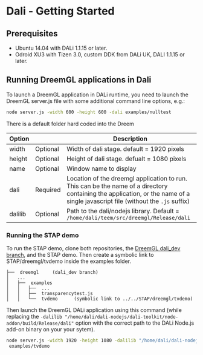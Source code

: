 # Dali - Getting Started

## Prerequisites
 * Ubuntu 14.04 with DALi 1.1.15 or later.
 * Odroid XU3 with Tizen 3.0, custom DDK from DALi UK, DALI 1.1.15 or later.

## Running DreemGL applications in Dali
To launch a DreemGL application in DALi runtime, you need to launch the DreemGL server.js file with some additional command line options, e.g.:

```Bash
node server.js -width 600 -height 600 -dali examples/nulltest
```

There is a default folder hard coded into the Dreem

| Option  |          | Description                                                         |
| ------- | -------- | ------------------------------------------------------------------- |
| width   | Optional | Width of dali stage. default = 1920 pixels |
| height  | Optional | Height of dali stage. defualt = 1080 pixels |
| name    | Optional | Window name to display |
| dali    | Required | Location of the dreemgl application to run. This can be the name of a directory containing the application, or the name of a single javascript file (without the ```.js``` suffix)
| dalilib | Optional | Path to the dali/nodejs library. Default = ```/home/dali/teem/src/dreemgl/Release/dali```

### Running the STAP demo
To run the STAP demo, clone both repositories, the [DreemGL dali_dev branch](https://github.com/teem2/dreemgl/tree/dev), and the STAP demo. Then create a symbolic link to STAP/dreemgl/tvdemo inside the examples folder.

```
├──  dreemgl     (dali_dev branch)
│   ...
│   ├──  examples
│   │   ├──  ...
│   │   ├──  transparencytest.js
│   │   └──  tvdemo      (symbolic link to ../../STAP/dreemgl/tvdemo)
```
Then launch the DreemGL DALi application using this command (while replacing the ```-dalilib "/home/dali/dali-nodejs/dali-toolkit/node-addon/build/Release/dali"``` option with the correct path to the DALi Node.js add-on binary on your your sytem).

```Bash
node server.js -width 1920 -height 1080 -dalilib "/home/dali/dali-nodejs/dali-toolkit/node-addon/build/Release/dali" -dali
 examples/tvdemo
 ```
 
